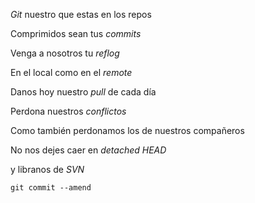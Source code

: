 *Git* nuestro que estas en los repos

Comprimidos sean tus *commits*

Venga a nosotros tu *reflog*

En el local como en el *remote*

Danos hoy nuestro *pull* de cada día

Perdona nuestros *conflictos*

Como también perdonamos los de nuestros compañeros

No nos dejes caer en *detached HEAD*

y libranos de *SVN*

`git commit --amend`
